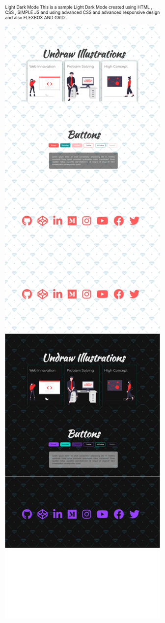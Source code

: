 Light Dark Mode
This is a sample Light Dark Mode created using HTML , CSS , SIMPLE JS and using advanced CSS and advanced responsive design and also FLEXBOX AND GRID .

![screenshot](https://github.com/islamhassan1/Light-Dark-Mode/blob/master/img/Screen%20Shot1.png)
![screenshot](https://github.com/islamhassan1/Light-Dark-Mode/blob/master/img/Screen%20Shot2.png)